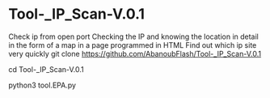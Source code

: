 # Tool-_IP_Scan-V.0.1
Check ip from open port Checking the IP and knowing the location in detail in the form of a map in a page programmed in HTML Find out which ip site very quickly
git clone https://github.com/AbanoubFlash/Tool-_IP_Scan-V.0.1 

cd Tool-_IP_Scan-V.0.1

python3 tool.EPA.py 
